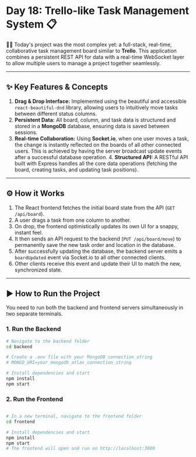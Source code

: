 # Day 18: Trello-like Task Management System 📋

👨‍💻 Today's project was the most complex yet: a full-stack, real-time, collaborative task management board similar to **Trello**. This application combines a persistent REST API for data with a real-time WebSocket layer to allow multiple users to manage a project together seamlessly.

---

## ✨ Key Features & Concepts

1.  **Drag & Drop Interface:** Implemented using the beautiful and accessible `react-beautiful-dnd` library, allowing users to intuitively move tasks between different status columns.
2.  **Persistent Data:** All board, column, and task data is structured and stored in a **MongoDB** database, ensuring data is saved between sessions.
3.  **Real-time Collaboration:** Using **Socket.io**, when one user moves a task, the change is instantly reflected on the boards of all other connected users. This is achieved by having the server broadcast update events after a successful database operation. 4.  **Structured API:** A RESTful API built with Express handles all the core data operations (fetching the board, creating tasks, and updating task positions).

---

## ⚙️ How it Works

1.  The React frontend fetches the initial board state from the API (`GET /api/board`).
2.  A user drags a task from one column to another.
3.  On drop, the frontend optimistically updates its own UI for a snappy, instant feel.
4.  It then sends an API request to the backend (`PUT /api/board/move`) to permanently save the new task order and location in the database.
5.  After successfully updating the database, the backend server emits a `boardUpdated` event via Socket.io to all other connected clients.
6.  Other clients receive this event and update their UI to match the new, synchronized state.

---

## ▶️ How to Run the Project

You need to run both the backend and frontend servers simultaneously in two separate terminals.

### 1. Run the Backend

```bash
# Navigate to the backend folder
cd backend

# Create a .env file with your MongoDB connection string
# MONGO_URI=your_mongodb_atlas_connection_string

# Install dependencies and start
npm install
npm start
```

### 2. Run the Frontend
```bash

# In a new terminal, navigate to the frontend folder
cd frontend

# Install dependencies and start
npm install
npm start
# The frontend will open and run on http://localhost:3000
